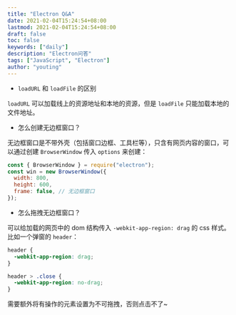 ```yaml
---
title: "Electron Q&A"
date: 2021-02-04T15:24:54+08:00
lastmod: 2021-02-04T15:24:54+08:00
draft: false
toc: false
keywords: ["daily"]
description: "Electron问答"
tags: ["JavaScript", "Electron"]
author: "youting"
---
```


- `loadURL` 和 `loadFile` 的区别

`loadURL` 可以加载线上的资源地址和本地的资源，但是 `loadFile` 只能加载本地的文件地址。

- 怎么创建无边框窗口？

无边框窗口是不带外壳（包括窗口边框、工具栏等），只含有网页内容的窗口，可以通过创建 `BrowserWindow` 传入 `options` 来创建：

```js
const { BrowserWindow } = require("electron");
const win = new BrowserWindow({
  width: 800,
  height: 600,
  frame: false, // 无边框窗口
});
```

- 怎么拖拽无边框窗口？

可以给加载的网页中的 dom 结构传入 `-webkit-app-region: drag` 的 css 样式。比如一个弹窗的 `header`：

```css
header {
  -webkit-app-region: drag;
}

header > .close {
  -webkit-app-region: no-drag;
}
```

需要额外将有操作的元素设置为不可拖拽，否则点击不了~
